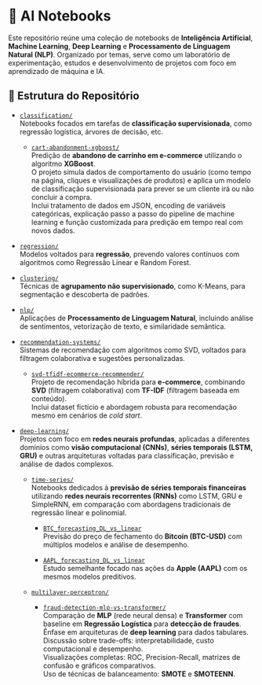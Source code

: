# 🧠 AI Notebooks

Este repositório reúne uma coleção de notebooks de **Inteligência Artificial**, **Machine Learning**, **Deep Learning** e **Processamento de Linguagem Natural (NLP)**. Organizado por temas, serve como um laboratório de experimentação, estudos e desenvolvimento de projetos com foco em aprendizado de máquina e IA.

## 📁 Estrutura do Repositório

- [`classification/`](classification/)  
  Notebooks focados em tarefas de **classificação supervisionada**, como regressão logística, árvores de decisão, etc.

  - [`cart-abandonment-xgboost/`](classification/cart-abandonment-xgboost/)  
    Predição de **abandono de carrinho em e-commerce** utilizando o algoritmo **XGBoost**.  
    O projeto simula dados de comportamento do usuário (como tempo na página, cliques e visualizações de produtos) e aplica um modelo de classificação supervisionada para prever se um cliente irá ou não concluir a compra.  
    Inclui tratamento de dados em JSON, encoding de variáveis categóricas, explicação passo a passo do pipeline de machine learning e função customizada para predição em tempo real com novos dados.
    
- [`regression/`](regression/)  
  Modelos voltados para **regressão**, prevendo valores contínuos com algoritmos como Regressão Linear e Random Forest.

- [`clustering/`](clustering/)  
  Técnicas de **agrupamento não supervisionado**, como K-Means, para segmentação e descoberta de padrões.

- [`nlp/`](nlp/)  
  Aplicações de **Processamento de Linguagem Natural**, incluindo análise de sentimentos, vetorização de texto, e similaridade semântica.

- [`recommendation-systems/`](recommendation-systems/)  
  Sistemas de recomendação com algoritmos como SVD, voltados para filtragem colaborativa e sugestões personalizadas.

  - [`svd-tfidf-ecommerce-recommender/`](recommendation-systems/svd-tfidf-ecommerce-recommender/)  
    Projeto de recomendação híbrida para **e-commerce**, combinando **SVD** (filtragem colaborativa) com **TF-IDF** (filtragem baseada em conteúdo).  
    Inclui dataset fictício e abordagem robusta para recomendação mesmo em cenários de _cold start_.

- [`deep-learning/`](deep-learning/)  
  Projetos com foco em **redes neurais profundas**, aplicadas a diferentes domínios como **visão computacional (CNNs)**, **séries temporais (LSTM, GRU)** e outras arquiteturas voltadas para classificação, previsão e análise de dados complexos.

  - [`time-series/`](deep-learning/time-series/)  
    Notebooks dedicados à **previsão de séries temporais financeiras** utilizando **redes neurais recorrentes (RNNs)** como LSTM, GRU e SimpleRNN, em comparação com abordagens tradicionais de regressão linear e polinomial.  

    - [`BTC_forecasting_DL_vs_linear`](deep-learning/time-series/BTC_forecasting_DL_vs_linear.ipynb)  
      Previsão do preço de fechamento do **Bitcoin (BTC-USD)** com múltiplos modelos e análise de desempenho.
    
    - [`AAPL_forecasting_DL_vs_linear`](deep-learning/time-series/AAPL_forecasting_DL_vs_linear.ipynb)  
      Estudo semelhante focado nas ações da **Apple (AAPL)** com os mesmos modelos preditivos.

  - [`multilayer-perceptron/`](deep-learning/multilayer-perceptron/)  
      - [`fraud-detection-mlp-vs-transformer/`](deep-learning/multilayer-perceptron/fraud-detection-mlp-vs-transformer/)  
        Comparação de **MLP** (rede neural densa) e **Transformer** com baseline em **Regressão Logística** para **detecção de fraudes**.  
        Ênfase em arquiteturas de **deep learning** para dados tabulares.  
        Discussão sobre trade-offs: interpretabilidade, custo computacional e desempenho.  
        Visualizações completas: ROC, Precision-Recall, matrizes de confusão e gráficos comparativos.  
        Uso de técnicas de balanceamento: **SMOTE** e **SMOTEENN**.  

